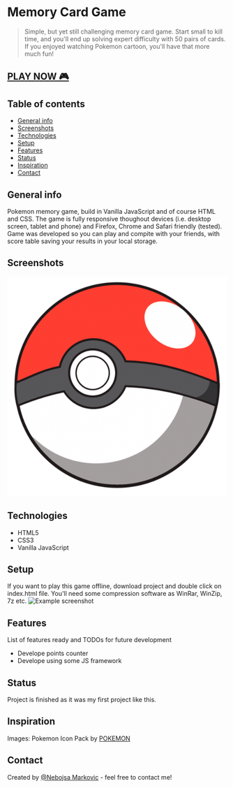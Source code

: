 # Memory Card Game
> Simple, but yet still challenging memory card game. Start small to kill time,
and you'll end up solving expert difficulty with 50 pairs of cards. If you enjoyed watching Pokemon cartoon, you'll have that more much fun!

<h2> <a href="https://nebojsa91markovic.github.io/memorycardgame/"> PLAY NOW 🎮 </a> </h2>

## Table of contents
* [General info](#general-info)
* [Screenshots](#screenshots)
* [Technologies](#technologies)
* [Setup](#setup)
* [Features](#features)
* [Status](#status)
* [Inspiration](#inspiration)
* [Contact](#contact)

## General info
Pokemon memory game, build in Vanilla JavaScript and of course HTML and CSS. The game is fully responsive thoughout devices (i.e. desktop screen, tablet and phone) and Firefox, Chrome and Safari friendly (tested).
Game was developed so you can play and compite with your friends, with score table
saving your results in your local storage.

## Screenshots
![Example screenshot](./images/pokeball.png)

## Technologies
* HTML5
* CSS3
* Vanilla JavaScript

## Setup
If you want to play this game offline, download project and double click on index.html file. You'll need some compression software as WinRar, WinZip, 7z etc.
![Example screenshot](https://user-images.githubusercontent.com/59211000/96584696-e6412200-12de-11eb-9b99-602b4010a91c.png)

## Features
List of features ready and TODOs for future development
* Develope points counter
* Develope using some JS framework

## Status
Project is finished as it was my first project like this.

## Inspiration
Images: Pokemon Icon Pack by [POKEMON](https://www.pokemon.com/us/)


## Contact
Created by [@Nebojsa Markovic](https://www.linkedin.com/in/nebojsa-markovic-6760111b5/) - feel free to contact me!

